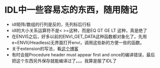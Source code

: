 # IDL中一些容易忘的东西，随用随记


<!--more-->

 - idl矩阵/数组的行列是反的，先列标后行标
 - idl的大小关系运算符不是< >=这种，而是EQ GT GE LT 这种，真是绝了
 - 在ENVI5之后，好多以前的ENVI_GET_DATA这种函数都对象化了。先用e=ENVI(/Headless)无界面打开envi，调用这些新的方便一些的函数。
 - 关于extension的写法，看[这个博客](http://blog.sciencenet.cn/blog-344887-576186.html%20%E5%8D%9A%E5%AE%A2)
 - 有时会报Procedure header must appear first and once的编译错误，最后把这个东西另外保存就能编译过了。。。我算是服了IDL了

